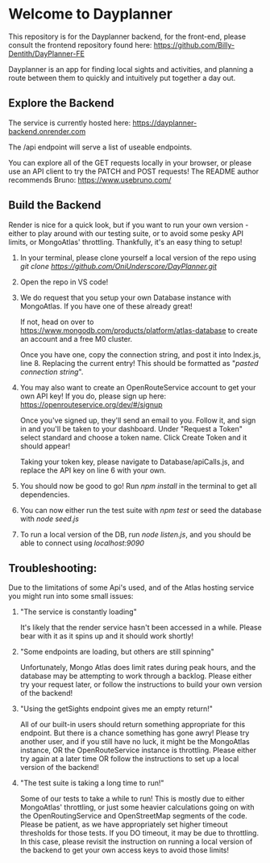 # Welcome to Dayplanner

This repository is for the Dayplanner backend, for the front-end, please consult the frontend repository found here: https://github.com/Billy-Dentith/DayPlanner-FE

Dayplanner is an app for finding local sights and activities, and planning a route between them to quickly and intuitively put together a day out.

## Explore the Backend

The service is currently hosted here:
https://dayplanner-backend.onrender.com

The /api endpoint will serve a list of useable endpoints.

You can explore all of the GET requests locally in your browser, or please use an API client to try the PATCH and POST requests! The README author recommends Bruno: https://www.usebruno.com/

## Build the Backend

Render is nice for a quick look, but if you want to run your own version - either to play around with our testing suite, or to avoid some pesky API limits, or MongoAtlas' throttling. Thankfully, it's an easy thing to setup!

1. In your terminal, please clone yourself a local version of the repo using _git clone https://github.com/OniUnderscore/DayPlanner.git_

2. Open the repo in VS code!

3. We do request that you setup your own Database instance with MongoAtlas. If you have one of these already great!

   If not, head on over to https://www.mongodb.com/products/platform/atlas-database to create an account and a free M0 cluster.

   Once you have one, copy the connection string, and post it into Index.js, line 8. Replacing the current entry! This should be formatted as "_pasted connection string_".

4. You may also want to create an OpenRouteService account to get your own API key! If you do, please sign up here: https://openrouteservice.org/dev/#/signup

   Once you've signed up, they'll send an email to you. Follow it, and sign in and you'll be taken to your dashboard. Under "Request a Token" select standard and choose a token name. Click Create Token and it should appear!

   Taking your token key, please navigate to Database/apiCalls.js, and replace the API key on line 6 with your own.

5. You should now be good to go! Run _npm install_ in the terminal to get all dependencies.

6. You can now either run the test suite with _npm test_ or seed the database with _node seed.js_

7. To run a local version of the DB, run _node listen.js_, and you should be able to connect using _localhost:9090_

## Troubleshooting:

Due to the limitations of some Api's used, and of the Atlas hosting service you might run into some small issues:

1. "The service is constantly loading"

   It's likely that the render service hasn't been accessed in a while. Please bear with it as it spins up and it should work shortly!

2. "Some endpoints are loading, but others are still spinning"

   Unfortunately, Mongo Atlas does limit rates during peak hours, and the database may be attempting to work through a backlog. Please either try your request later, or follow the instructions to build your own version of the backend!

3. "Using the getSights endpoint gives me an empty return!"

   All of our built-in users should return something appropriate for this endpoint. But there is a chance something has gone awry! Please try another user, and if you still have no luck, it might be the MongoAtlas instance, OR the OpenRouteService instance is throttling. Please either try again at a later time OR follow the instructions to set up a local version of the backend!

4. "The test suite is taking a long time to run!"

   Some of our tests to take a while to run! This is mostly due to either MongoAtlas' throttling, or just some heavier calculations going on with the OpenRoutingService and OpenStreetMap segments of the code. Please be patient, as we have appropriately set higher timeout thresholds for those tests. If you DO timeout, it may be due to throttling. In this case, please revisit the instruction on running a local version of the backend to get your own access keys to avoid those limits!
